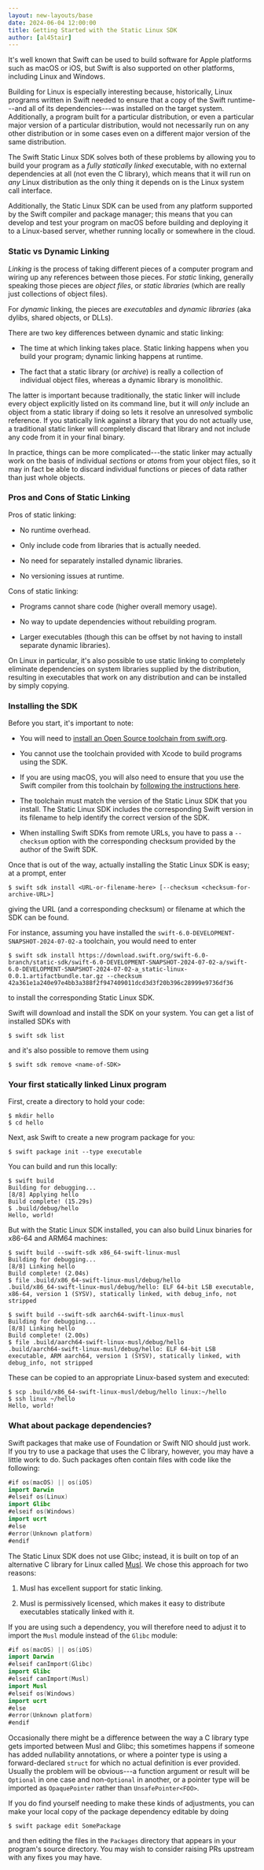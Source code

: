 ```yaml
---
layout: new-layouts/base
date: 2024-06-04 12:00:00
title: Getting Started with the Static Linux SDK
author: [al45tair]
---
```


It's well known that Swift can be used to build software for Apple
platforms such as macOS or iOS, but Swift is also supported on other
platforms, including Linux and Windows.

Building for Linux is especially interesting because, historically,
Linux programs written in Swift needed to ensure that a copy of the
Swift runtime---and all of its dependencies---was installed on the
target system.  Additionally, a program built for a particular
distribution, or even a particular major version of a particular
distribution, would not necessarily run on any other distribution or
in some cases even on a different major version of the same
distribution.

The Swift Static Linux SDK solves both of these problems by allowing
you to build your program as a _fully statically linked_ executable,
with no external dependencies at all (not even the C library), which
means that it will run on _any_ Linux distribution as the only thing
it depends on is the Linux system call interface.

Additionally, the Static Linux SDK can be used from any platform
supported by the Swift compiler and package manager; this means that
you can develop and test your program on macOS before building and
deploying it to a Linux-based server, whether running locally or
somewhere in the cloud.

### Static vs Dynamic Linking

_Linking_ is the process of taking different pieces of a computer
program and wiring up any references between those pieces.  For
_static_ linking, generally speaking those pieces are _object files_,
or _static libraries_ (which are really just collections of object
files).

For _dynamic_ linking, the pieces are _executables_ and _dynamic
libraries_ (aka dylibs, shared objects, or DLLs).

There are two key differences between dynamic and static linking:

* The time at which linking takes place.  Static linking happens when
  you build your program; dynamic linking happens at runtime.

* The fact that a static library (or _archive_) is really a collection
  of individual object files, whereas a dynamic library is monolithic.

The latter is important because traditionally, the static linker will
include every object explicitly listed on its command line, but it
will _only_ include an object from a static library if doing so lets
it resolve an unresolved symbolic reference.  If you statically link
against a library that you do not actually use, a traditional static
linker will completely discard that library and not include any code
from it in your final binary.

In practice, things can be more complicated---the static linker may
actually work on the basis of individual _sections_ or _atoms_ from
your object files, so it may in fact be able to discard individual
functions or pieces of data rather than just whole objects.

### Pros and Cons of Static Linking

Pros of static linking:

* No runtime overhead.

* Only include code from libraries that is actually needed.

* No need for separately installed dynamic libraries.

* No versioning issues at runtime.

Cons of static linking:

* Programs cannot share code (higher overall memory usage).

* No way to update dependencies without rebuilding program.

* Larger executables (though this can be offset by not having to
  install separate dynamic libraries).

On Linux in particular, it's also possible to use static linking to
completely eliminate dependencies on system libraries supplied by the
distribution, resulting in executables that work on any distribution
and can be installed by simply copying.

### Installing the SDK

Before you start, it's important to note:

* You will need to [install an Open Source toolchain from
  swift.org](/install/).

* You cannot use the toolchain provided with Xcode to build programs
  using the SDK.

* If you are using macOS, you will also need to ensure that you use
  the Swift compiler from this toolchain by [following the
  instructions
  here](/install/macos/package_installer/).

* The toolchain must match the version of the Static Linux SDK that
  you install.  The Static Linux SDK includes the corresponding Swift
  version in its filename to help identify the correct version of the
  SDK.

* When installing Swift SDKs from remote URLs, you have to pass a
  `--checksum` option with the corresponding checksum provided by the
  author of the Swift SDK.

Once that is out of the way, actually installing the Static Linux SDK
is easy; at a prompt, enter

```console
$ swift sdk install <URL-or-filename-here> [--checksum <checksum-for-archive-URL>]
```

giving the URL (and a corresponding checksum) or filename at which the SDK can be found.

For instance, assuming you have installed the
`swift-6.0-DEVELOPMENT-SNAPSHOT-2024-07-02-a` toolchain, you would
need to enter

```console
$ swift sdk install https://download.swift.org/swift-6.0-branch/static-sdk/swift-6.0-DEVELOPMENT-SNAPSHOT-2024-07-02-a/swift-6.0-DEVELOPMENT-SNAPSHOT-2024-07-02-a_static-linux-0.0.1.artifactbundle.tar.gz --checksum 42a361e1a240e97e4bb3a388f2f947409011dcd3d3f20b396c28999e9736df36
```

to install the corresponding Static Linux SDK.

Swift will download and install the SDK on your system.  You can get a
list of installed SDKs with

```console
$ swift sdk list
```

and it's also possible to remove them using

```console
$ swift sdk remove <name-of-SDK>
```

### Your first statically linked Linux program

First, create a directory to hold your code:

```console
$ mkdir hello
$ cd hello
```

Next, ask Swift to create a new program package for you:

```console
$ swift package init --type executable
```

You can build and run this locally:

```console
$ swift build
Building for debugging...
[8/8] Applying hello
Build complete! (15.29s)
$ .build/debug/hello
Hello, world!
```

But with the Static Linux SDK installed, you can also build Linux
binaries for x86-64 and ARM64 machines:

```console
$ swift build --swift-sdk x86_64-swift-linux-musl
Building for debugging...
[8/8] Linking hello
Build complete! (2.04s)
$ file .build/x86_64-swift-linux-musl/debug/hello
.build/x86_64-swift-linux-musl/debug/hello: ELF 64-bit LSB executable, x86-64, version 1 (SYSV), statically linked, with debug_info, not stripped
```

```console
$ swift build --swift-sdk aarch64-swift-linux-musl
Building for debugging...
[8/8] Linking hello
Build complete! (2.00s)
$ file .build/aarch64-swift-linux-musl/debug/hello
.build/aarch64-swift-linux-musl/debug/hello: ELF 64-bit LSB executable, ARM aarch64, version 1 (SYSV), statically linked, with debug_info, not stripped
```

These can be copied to an appropriate Linux-based system and executed:

```console
$ scp .build/x86_64-swift-linux-musl/debug/hello linux:~/hello
$ ssh linux ~/hello
Hello, world!
```

### What about package dependencies?

Swift packages that make use of Foundation or Swift NIO should just
work.  If you try to use a package that uses the C library, however,
you may have a little work to do.  Such packages often contain files
with code like the following:

```swift
#if os(macOS) || os(iOS)
import Darwin
#elseif os(Linux)
import Glibc
#elseif os(Windows)
import ucrt
#else
#error(Unknown platform)
#endif
```

The Static Linux SDK does not use Glibc; instead, it is built on top
of an alternative C library for Linux called
[Musl](https://musl-libc.org).  We chose this approach for two
reasons:

1. Musl has excellent support for static linking.

2. Musl is permissively licensed, which makes it easy to distribute
   executables statically linked with it.

If you are using such a dependency, you will therefore need to adjust
it to import the `Musl` module instead of the `Glibc` module:

```swift
#if os(macOS) || os(iOS)
import Darwin
#elseif canImport(Glibc)
import Glibc
#elseif canImport(Musl)
import Musl
#elseif os(Windows)
import ucrt
#else
#error(Unknown platform)
#endif
```

Occasionally there might be a difference between the way a C library
type gets imported between Musl and Glibc; this sometimes happens if
someone has added nullability annotations, or where a pointer type is
using a forward-declared `struct` for which no actual definition is
ever provided.  Usually the problem will be obvious---a function
argument or result will be `Optional` in one case and non-`Optional`
in another, or a pointer type will be imported as `OpaquePointer`
rather than `UnsafePointer<FOO>`.

If you do find yourself needing to make these kinds of adjustments,
you can make your local copy of the package dependency editable by
doing

```console
$ swift package edit SomePackage
```

and then editing the files in the `Packages` directory that appears in
your program's source directory.  You may wish to consider raising PRs
upstream with any fixes you may have.
